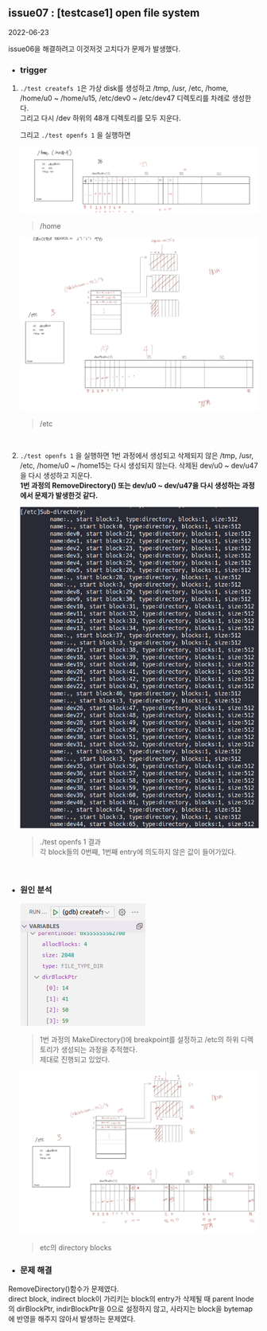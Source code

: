 ## issue07 : [testcase1] open file system
2022-06-23   

issue06을 해결하려고 이것저것 고치다가 문제가 발생했다.

* ### trigger
1. `./test createfs 1`은 가상 disk를 생성하고 /tmp, /usr, /etc, /home, /home/u0 ~ /home/u15, /etc/dev0 ~ /etc/dev47 디렉토리를 차례로 생성한다.   
	그리고 다시 /dev 하위의 48개 디렉토리를 모두 지운다.

	그리고 `./test openfs 1` 을 실행하면 

	<img src="img/home.png" alt="home">   

	> /home

	<img src="img/etc.png" alt="etc">

	> /etc

<br>

2. `./test openfs 1` 을 실행하면 1번 과정에서 생성되고 삭제되지 않은 /tmp, /usr, /etc, /home/u0 ~ /home15는 다시 생성되지 않는다. 
삭제된 dev/u0 ~ dev/u47을 다시 생성하고 지운다.  
__1번 과정의 RemoveDirectory() 또는 dev/u0 ~ dev/u47을 다시 생성하는 과정에서 문제가 발생한것 같다.__   

	<img src="img/issue07-etc.png" alt="error">

	> ./test openfs 1 결과  
	> 각 block들의 0번째, 1번째 entry에 의도하지 않은 값이 들어가있다.   
  
<br>

* ### 원인 분석

	<img src="img/issue07-debugging.png" alt="debugging01">   

	> 1번 과정의 MakeDirectory()에 breakpoint를 설정하고 /etc의 하위 디렉토리가 생성되는 과정을 추적했다.  
	> 제대로 진행되고 있었다.  

	<img src="img/issue07-etc-blocks.png" alt="etc blocks">   

	> etc의 directory blocks

* ### 문제 해결
RemoveDirectory()함수가 문제였다.   
direct block, indirect block이 가리키는 block의 entry가 삭제될 때 parent Inode의 dirBlockPtr, indirBlockPtr을 0으로 설정하지 않고, 사라지는 block을 bytemap에 반영을 해주지 않아서 발생하는 문제였다.
